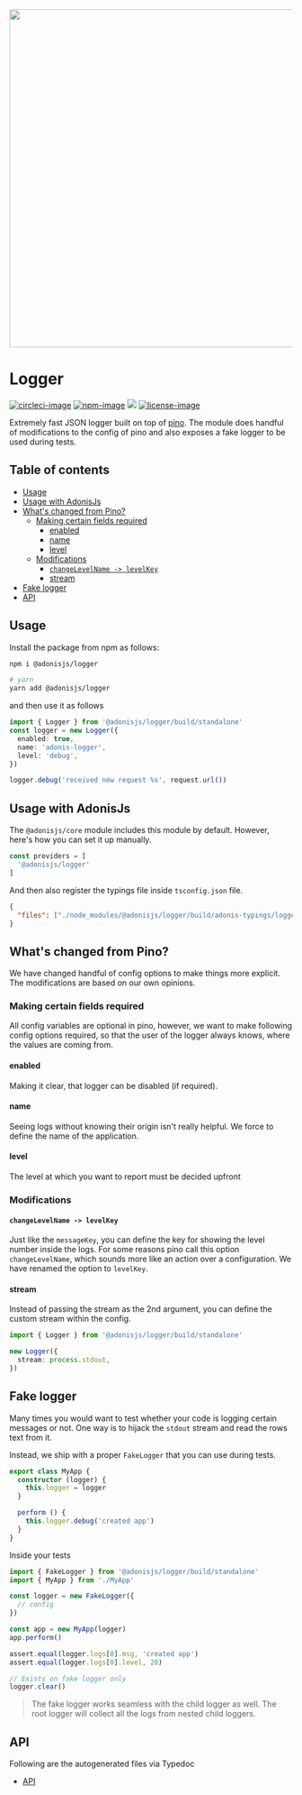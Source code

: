 <div align="center">
  <img src="https://res.cloudinary.com/adonisjs/image/upload/q_100/v1564392111/adonis-banner_o9lunk.png" width="600px">
</div>

# Logger
[![circleci-image]][circleci-url] [![npm-image]][npm-url] ![][typescript-image] [![license-image]][license-url]

Extremely fast JSON logger built on top of [pino](http://getpino.io). The module does handful of modifications to the config of pino and also exposes a fake logger to be used during tests.

<!-- START doctoc generated TOC please keep comment here to allow auto update -->
<!-- DON'T EDIT THIS SECTION, INSTEAD RE-RUN doctoc TO UPDATE -->
## Table of contents

- [Usage](#usage)
- [Usage with AdonisJs](#usage-with-adonisjs)
- [What's changed from Pino?](#whats-changed-from-pino)
  - [Making certain fields required](#making-certain-fields-required)
    - [enabled](#enabled)
    - [name](#name)
    - [level](#level)
  - [Modifications](#modifications)
    - [`changeLevelName -> levelKey`](#changelevelname---levelkey)
    - [stream](#stream)
- [Fake logger](#fake-logger)
- [API](#api)

<!-- END doctoc generated TOC please keep comment here to allow auto update -->

## Usage
Install the package from npm as follows:

```sh
npm i @adonisjs/logger

# yarn
yarn add @adonisjs/logger
```

and then use it as follows

```ts
import { Logger } from '@adonisjs/logger/build/standalone'
const logger = new Logger({
  enabled: true,
  name: 'adonis-logger',
  level: 'debug',
})

logger.debug('received new request %s', request.url())
```

## Usage with AdonisJs
The `@adonisjs/core` module includes this module by default. However, here's how you can set it up manually.

```ts
const providers = [
  '@adonisjs/logger'
]
```

And then also register the typings file inside `tsconfig.json` file.

```json
{
  "files": ["./node_modules/@adonisjs/logger/build/adonis-typings/logger.d.ts"]
}
```

## What's changed from Pino?
We have changed handful of config options to make things more explicit. The modifications are based on our own opinions.

### Making certain fields required
All config variables are optional in pino, however, we want to make following config options required, so that the user of the logger always knows, where the values are coming from.

#### enabled
Making it clear, that logger can be disabled (if required).

#### name
Seeing logs without knowing their origin isn't really helpful. We force to define the name of the application.

#### level
The level at which you want to report must be decided upfront

### Modifications

#### `changeLevelName -> levelKey`
Just like the `messageKey`, you can define the key for showing the level number inside the logs. For some reasons pino call this option `changeLevelName`, which sounds more like an action over a configuration. We have renamed the option to `levelKey`.

#### stream
Instead of passing the stream as the 2nd argument, you can define the custom stream within the config.

```ts
import { Logger } from '@adonisjs/logger/build/standalone'

new Logger({
  stream: process.stdout,
})
```

## Fake logger
Many times you would want to test whether your code is logging certain messages or not. One way is to hijack the `stdout` stream and read the rows text from it.

Instead, we ship with a proper `FakeLogger` that you can use during tests.

```ts
export class MyApp {
  constructor (logger) {
    this.logger = logger
  }

  perform () {
    this.logger.debug('created app')
  }
}
```

Inside your tests

```ts
import { FakeLogger } from '@adonisjs/logger/build/standalone'
import { MyApp } from './MyApp'

const logger = new FakeLogger({
  // config
})

const app = new MyApp(logger)
app.perform()

assert.equal(logger.logs[0].msg, 'created app')
assert.equal(logger.logs[0].level, 20)

// Exists on fake logger only
logger.clear()
```

> The fake logger works seamless with the child logger as well. The root logger will collect all the logs from nested child loggers.

## API
Following are the autogenerated files via Typedoc

* [API](docs/README.md)


[circleci-image]: https://img.shields.io/circleci/project/github/adonisjs/logger/master.svg?style=for-the-badge&logo=circleci
[circleci-url]: https://circleci.com/gh/adonisjs/logger "circleci"

[typescript-image]: https://img.shields.io/badge/Typescript-294E80.svg?style=for-the-badge&logo=typescript
[typescript-url]:  "typescript"

[npm-image]: https://img.shields.io/npm/v/@adonisjs/logger.svg?style=for-the-badge&logo=npm
[npm-url]: https://npmjs.org/package/@adonisjs/logger "npm"

[license-image]: https://img.shields.io/npm/l/@adonisjs/logger?color=blueviolet&style=for-the-badge
[license-url]: LICENSE.md "license"
